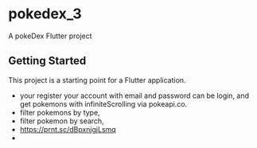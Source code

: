 # pokedex_3

A pokeDex Flutter project

## Getting Started

This project is a starting point for a Flutter application.
 
 - your register your account with email and password can be login, and get pokemons with infiniteScrolling via pokeapi.co.
 - filter pokemons by type,
 - filter pokemon by search,
 - https://prnt.sc/dBpxnjgjLsmq
 - 
